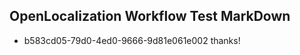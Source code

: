 ## OpenLocalization Workflow Test MarkDown
* b583cd05-79d0-4ed0-9666-9d81e061e002 thanks!

<!--HONumber=Aug16_HO5-->



